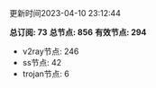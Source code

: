 更新时间2023-04-10 23:12:44

**总订阅: 73**
**总节点: 856**
**有效节点: 294**
- v2ray节点: 246
- ss节点: 42
- trojan节点: 6
